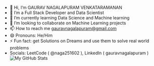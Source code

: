 - 👋 Hi, I’m GAURAV NAGALAPURAM VENKATARAMANAN
- 👀 I’m a Full Stack Developer and Data Scientist
- 🌱 I’m currently learning Data Science and Machine learning
- 💞️ I’m looking to collaborate on Machine Learning projects
- 📫 How to reach me gauravnagalapuram@gmail.com
- 😄 Pronouns: He/Him
- ⚡ Fun fact: get Solutions on Dreams and use them to solve real world problems
- Socials: LeetCode ( @naga251602 ), LinkedIn ( gauravnagalapuram )
![My GitHub Stats](https://github-readme-stats.com/api/top-langs/?username=naga251602&layout=compact)
<!---
naga251602/naga251602 is a ✨ special ✨ repository because its `README.md` (this file) appears on your GitHub profile.
You can click the Preview link to take a look at your changes.
--->
